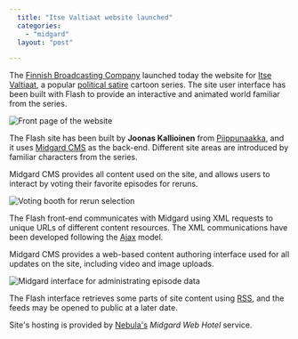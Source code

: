 ```yaml
---
  title: "Itse Valtiaat website launched"
  categories: 
    - "midgard"
  layout: "post"

---
```

The [Finnish Broadcasting Company][1] launched today the website for [Itse Valtiaat][2], a popular [political satire][3] cartoon series. The site user interface has been built with Flash to provide an interactive and animated world familiar from the series.

![Front page of the website](https://d2vqpl3tx84ay5.cloudfront.net/itsevaltiaat-front-navi.jpg)

The Flash site has been built by __Joonas Kallioinen__ from [Piippunaakka][4], and it uses [Midgard CMS][5] as the back-end. Different site areas are introduced by familiar characters from the series.

Midgard CMS provides all content used on the site, and allows users to interact by voting their favorite episodes for reruns.

![Voting booth for rerun selection](https://d2vqpl3tx84ay5.cloudfront.net/itsevaltiaat-vote.jpg)

The Flash front-end communicates with Midgard using XML requests to unique URLs of different content resources. The XML communications have been developed following the [Ajax][6] model.

Midgard CMS provides a web-based content authoring interface used for all updates on the site, including video and image uploads.

![Midgard interface for administrating episode data](https://d2vqpl3tx84ay5.cloudfront.net/itsevaltiaat-admin-episode.jpg)

The Flash interface retrieves some parts of site content using [RSS][7], and the feeds may be opened to public at a later date.

Site's hosting is provided by [Nebula's][8] _Midgard Web Hotel_ service.

[1]: http://www.yle.fi/fbc/index.shtml
[2]: http://www.itsevaltiaat.fi/
[3]: http://fi.wikipedia.org/wiki/Itse_valtiaat
[4]: http://www.piippunaakka.fi/
[5]: http://www.midgard-project.org/
[6]: http://www.adaptivepath.com/publications/essays/archives/000385.php
[7]: http://www.xml.com/pub/a/2002/12/18/dive-into-xml.html
[8]: http://www.nebula.fi/
